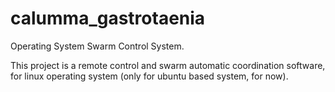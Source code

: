 # calumma_gastrotaenia
Operating System Swarm Control System.

This project is a remote control and swarm automatic coordination software, for linux operating system (only for ubuntu based system, for now).
